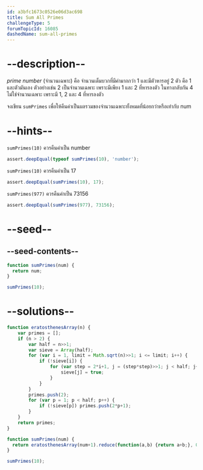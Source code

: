 ```yaml
---
id: a3bfc1673c0526e06d3ac698
title: Sum All Primes
challengeType: 5
forumTopicId: 16085
dashedName: sum-all-primes
---
```


# --description--

<dfn>prime number</dfn> (จำนวนเฉพาะ) คือ จำนวนเต็มบวกที่มีค่ามากกว่า 1 และมีตัวหารอยู่ 2 ตัว คือ 1 และตัวมันเอง
ตัวอย่างเช่น 2 เป็นจำนวนเฉพาะ เพราะมีเพียง 1 และ 2 ที่หารลงตัว ในทางกลับกัน 4 ไม่ใช่จำนวนเฉพาะ เพราะมี 1, 2 และ 4 ที่หารลงตัว

จงเขียน `sumPrimes` เพื่อให้คืนค่าเป็นผลรวมของจำนวนเฉพาะทั้งหมดที่น้อยกว่าหรือเท่ากับ num

# --hints--

`sumPrimes(10)` ควรคืนค่าเป็น  number

```js
assert.deepEqual(typeof sumPrimes(10), 'number');
```

`sumPrimes(10)` ควรคืนค่าเป็น 17

```js
assert.deepEqual(sumPrimes(10), 17);
```

`sumPrimes(977)` ควรคืนค่าเป็น 73156

```js
assert.deepEqual(sumPrimes(977), 73156);
```

# --seed--

## --seed-contents--

```js
function sumPrimes(num) {
  return num;
}

sumPrimes(10);
```

# --solutions--

```js
function eratosthenesArray(n) {
    var primes = [];
    if (n > 2) {
        var half = n>>1;
        var sieve = Array(half);
        for (var i = 1, limit = Math.sqrt(n)>>1; i <= limit; i++) {
            if (!sieve[i]) {
                for (var step = 2*i+1, j = (step*step)>>1; j < half; j+=step) {
                    sieve[j] = true;
                }
            }
        }
        primes.push(2);
        for (var p = 1; p < half; p++) {
            if (!sieve[p]) primes.push(2*p+1);
        }
    }
    return primes;
}

function sumPrimes(num) {
  return eratosthenesArray(num+1).reduce(function(a,b) {return a+b;}, 0);
}

sumPrimes(10);
```
